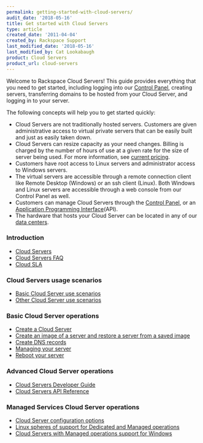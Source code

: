```yaml
---
permalink: getting-started-with-cloud-servers/
audit_date: '2018-05-16'
title: Get started with Cloud Servers
type: article
created_date: '2011-04-04'
created_by: Rackspace Support
last_modified_date: '2018-05-16'
last_modified_by: Cat Lookabaugh
product: Cloud Servers
product_url: cloud-servers
---
```


Welcome to Rackspace Cloud Servers!  This guide provides
everything that you need to get started, including logging into our
[Control Panel](https://manage.rackspacecloud.com), creating servers, transferring
domains to be hosted from your Cloud Server, and logging in to your
server.

The following concepts will help you to get started quickly:

-   Cloud Servers are not traditionally hosted servers. Customers
    are given administrative access to virtual private servers that can be
    easily built and just as easily taken down.
-   Cloud Servers can resize capacity as your need changes. Billing is
    charged by the number of hours of use at a given rate for the size of
    server being used. For more information, see
    [current pricing](https://www.rackspace.com/cloud/cloud_hosting_products/servers/pricing/).
-   Customers have root access to Linux servers and administrator
    access to Windows servers.
-   The virtual servers are accessible through a remote connection
    client like Remote Desktop (Windows) or an ssh client (Linux). Both
    Windows and Linux servers are accessible through a web console
    from our Control Panel as well.
-   Customers can manage Cloud Servers through the [Control Panel](https://manage.rackspacecloud.com), or an
    [Application Programming Interface](https://developer.rackspace.com/docs/)(API).
-   The hardware that hosts your Cloud Server can be located in any of our
    [data centers](https://www.rackspace.com/en-us/about/datacenters).

### Introduction

-   [Cloud Servers](/how-to/cloud-servers)
-   [Cloud Servers FAQ](/how-to/cloud-servers-faq)
-   [Cloud SLA](https://www.rackspace.com/information/legal/cloud/sla)

### Cloud Servers usage scenarios

-   [Basic Cloud Server use scenarios](/how-to/basic-cloud-server-use-scenarios)
-   [Other Cloud Server use scenarios](/how-to/other-cloud-server-use-scenarios)

### Basic Cloud Server operations

-   [Create a Cloud Server](/how-to/create-a-cloud-server)
-   [Create an image of a server and restore a server from a saved image](/how-to/create-an-image-of-a-server-and-restore-a-server-from-a-saved-image)
-   [Create DNS records](/how-to/creating-dns-records-with-cloud-dns)
-   [Managing your server](/how-to/managing-your-server-resizing-standard-and-general-purpose-servers)
-   [Reboot your server](/how-to/reboot-your-server)

### Advanced Cloud Server operations

-   [Cloud Servers Developer Guide](https://developer.rackspace.com/docs/cloud-servers/v2/developer-guide/)
-   [Cloud Servers API Reference](https://developer.rackspace.com/docs/cloud-servers/v2/developer-guide/#document-api-reference)

### Managed Services Cloud Server operations

-   [Cloud Server configuration options](/how-to/cloud-server-configuration-options)
-   [Linux spheres of support for Dedicated and Managed operations](/how-to/linux-spheres-of-support-for-dedicated-and-managed-ops)
-   [Cloud Servers with Managed operations support for Windows](/how-to/cloud-servers-with-managed-operations-support-for-windows)
